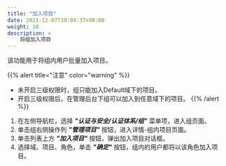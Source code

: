 ```yaml
---
title: "加入项目"
date: 2021-12-07T19:04:37+08:00
weight: 10
description: >
    将组加入项目
---
```


该功能用于将组内用户批量加入项目。

{{% alert title="注意" color="warning" %}}
- 未开启三级权限时，组只能加入Default域下的项目。
- 开启三级权限后，在管理后台下组可以加入到任意域下的项目。
{{% /alert %}}

1. 在左侧导航栏，选择 **_"认证与安全/认证体系/组"_** 菜单项，进入组页面。
2. 单击组右侧操作列 **_"管理项目"_** 按钮，进入详情-组内项目页面。
2. 单击列表上方 **_"加入项目"_** 按钮，弹出加入项目对话框。
3. 选择域、项目、角色，单击 **_"确定"_** 按钮，组内的用户都将以该角色加入项目。